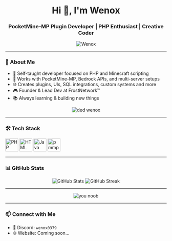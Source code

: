<!-- Profile README for Wenox -->

<h1 align="center">Hi 👋, I'm Wenox</h1>
<h3 align="center">PocketMine-MP Plugin Developer | PHP Enthusiast | Creative Coder</h3>

<p align="center">
  <img src="https://komarev.com/ghpvc/?username=bisu-dev&label=Profile%20views&color=0e75b6&style=flat" alt="Wenox" />
</p>

---

### 🧠 About Me

- 🧠 Self-taught developer focused on PHP and Minecraft scripting
- 🧩 Works with PocketMine-MP, Bedrock APIs, and multi-server setups
- 🌐 Creates plugins, UIs, SQL integrations, custom systems and more
- 🎮 Founder & Lead Dev at FrostNetwork™️
- 📚 Always learning & building new things

<p align="center">
  <img alt="ded wenox" src="<img src="https://user-images.githubusercontent.com/74038190/221352989-518609ab-b4d1-459e-929f-a08cd2bd9b3c.gif" />
</p>

---

### 🛠️ Tech Stack

<p align="left">
  <img src="https://cdn.jsdelivr.net/gh/devicons/devicon/icons/php/php-original.svg" alt="PHP" width="40" height="40"/>
  <img src="https://cdn.jsdelivr.net/gh/devicons/devicon/icons/html5/html5-original.svg" alt="HTML" width="40" height="40"/>
  <img src="https://cdn.jsdelivr.net/gh/devicons/devicon/icons/java/java-original.svg" alt="Java" width="40" height="40"/>
  <img width="40" height="40" alt="pmmp" src="https://github.com/user-attachments/assets/39b1ceb5-a456-496c-997e-3867895f876e" />

</p>

---

### 📊 GitHub Stats

<p align="center">
  <img src="https://github-readme-stats.vercel.app/api?username=wenox&show_icons=true&theme=tokyonight" alt="GitHub Stats" />
  <img src="https://github-readme-streak-stats.herokuapp.com/?user=wenox&theme=tokyonight" alt="GitHub Streak" />
</p>

---

<p align="center">
  <img alt="you noob" src="https://user-images.githubusercontent.com/74038190/225813708-98b745f2-7d22-48cf-9150-083f1b00d6c9.gif" />
</p>

---

### 📫 Connect with Me

- 💬 Discord: `wenox0379`
- 🌐 Website: Coming soon…

